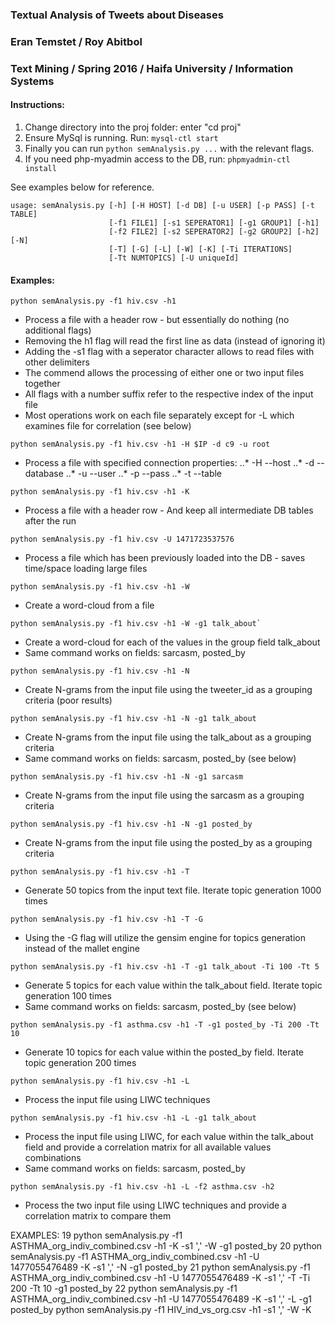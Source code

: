 ### Textual Analysis of Tweets about Diseases 
### Eran Temstet / Roy Abitbol
### Text Mining / Spring 2016 / Haifa University / Information Systems

#### Instructions:
1. Change directory into the proj folder: enter "cd proj"
2. Ensure MySql is running. Run: `mysql-ctl start` 
3. Finally you can run `python semAnalysis.py ...` with the relevant flags.
4. If you need php-myadmin access to the DB, run: `phpmyadmin-ctl install`

See examples below for reference.


```
usage: semAnalysis.py [-h] [-H HOST] [-d DB] [-u USER] [-p PASS] [-t TABLE]
                      [-f1 FILE1] [-s1 SEPERATOR1] [-g1 GROUP1] [-h1]
                      [-f2 FILE2] [-s2 SEPERATOR2] [-g2 GROUP2] [-h2] [-N]
                      [-T] [-G] [-L] [-W] [-K] [-Ti ITERATIONS]
                      [-Tt NUMTOPICS] [-U uniqueId]
```

#### Examples:

```
python semAnalysis.py -f1 hiv.csv -h1
```
* Process a file with a header row - but essentially do nothing (no additional flags)
* Removing the h1 flag will read the first line as data (instead of ignoring it)
* Adding the -s1 flag with a seperator character allows to read files with other delimiters
* The commend allows the processing of either one or two input files together
* All flags with a number suffix refer to the respective index of the input file
* Most operations work on each file separately except for -L which examines file for correlation (see below)


```
python semAnalysis.py -f1 hiv.csv -h1 -H $IP -d c9 -u root
```
* Process a file with specified connection properties:
..* -H --host
..* -d --database
..* -u --user
..* -p --pass
..* -t --table

```
python semAnalysis.py -f1 hiv.csv -h1 -K
```
* Process a file with a header row - And keep all intermediate DB tables after the run


```
python semAnalysis.py -f1 hiv.csv -U 1471723537576
```
* Process a file which has been previously loaded into the DB - saves time/space loading large files

```
python semAnalysis.py -f1 hiv.csv -h1 -W
```
* Create a word-cloud from a file


```
python semAnalysis.py -f1 hiv.csv -h1 -W -g1 talk_about`
```
* Create a word-cloud for each of the values in the group field talk_about
* Same command works on fields: sarcasm, posted_by


```
python semAnalysis.py -f1 hiv.csv -h1 -N
```
* Create N-grams from the input file using the tweeter_id as a grouping criteria (poor results)
   
 
```
python semAnalysis.py -f1 hiv.csv -h1 -N -g1 talk_about
```
* Create N-grams from the input file using the talk_about as a grouping criteria
* Same command works on fields: sarcasm, posted_by (see below)


```
python semAnalysis.py -f1 hiv.csv -h1 -N -g1 sarcasm
```
* Create N-grams from the input file using the sarcasm as a grouping criteria


```
python semAnalysis.py -f1 hiv.csv -h1 -N -g1 posted_by
```
* Create N-grams from the input file using the posted_by as a grouping criteria


```
python semAnalysis.py -f1 hiv.csv -h1 -T
```
* Generate 50 topics from the input text file. Iterate topic generation 1000 times


```
python semAnalysis.py -f1 hiv.csv -h1 -T -G
```
* Using the -G flag will utilize the gensim engine for topics generation instead of the mallet engine


```
python semAnalysis.py -f1 hiv.csv -h1 -T -g1 talk_about -Ti 100 -Tt 5 
```
* Generate 5 topics for each value within the talk_about field. Iterate topic generation 100 times
* Same command works on fields: sarcasm, posted_by (see below)
 
   
```
python semAnalysis.py -f1 asthma.csv -h1 -T -g1 posted_by -Ti 200 -Tt 10
```
* Generate 10 topics for each value within the posted_by field. Iterate topic generation 200 times


```
python semAnalysis.py -f1 hiv.csv -h1 -L
```
* Process the input file using LIWC techniques
  
  
```
python semAnalysis.py -f1 hiv.csv -h1 -L -g1 talk_about    
```
* Process the input file using LIWC, for each value within the talk_about field and provide a correlation matrix for all available values combinations
* Same command works on fields: sarcasm, posted_by


```
python semAnalysis.py -f1 hiv.csv -h1 -L -f2 asthma.csv -h2
```
* Process the two input file using LIWC techniques and provide a correlation matrix to compare them




EXAMPLES:
   19  python semAnalysis.py -f1 ASTHMA_org_indiv_combined.csv -h1 -K -s1 ',' -W -g1 posted_by 
   20  python semAnalysis.py -f1 ASTHMA_org_indiv_combined.csv -h1 -U 1477055476489 -K -s1 ',' -N -g1 posted_by 
   21  python semAnalysis.py -f1 ASTHMA_org_indiv_combined.csv -h1 -U 1477055476489 -K -s1 ',' -T -Ti 200 -Tt 10 -g1 posted_by 
   22  python semAnalysis.py -f1 ASTHMA_org_indiv_combined.csv -h1 -U 1477055476489 -K -s1 ',' -L -g1 posted_by 
python semAnalysis.py -f1 HIV_ind_vs_org.csv -h1 -s1 ',' -W -K   
